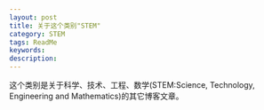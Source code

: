 ```yaml
---
layout: post
title: 关于这个类别"STEM"
category: STEM
tags: ReadMe
keywords: 
description: 
---
```


这个类别是关于科学、技术、工程、数学(STEM:Science, Technology, Engineering and Mathematics)的其它博客文章。



